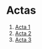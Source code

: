# Actas

1. [Acta 1](https://github.com/CarsOk/2069827_Equipo_01/blob/master/Actas/Acta%20No.%201.md)
2. [Acta 2](https://github.com/CarsOk/2069827_Equipo_01/blob/master/Actas/acta2.md)
3. [Acta 3](https://github.com/CarsOk/2069827_Equipo_01/blob/master/Actas/Acta3.md)
